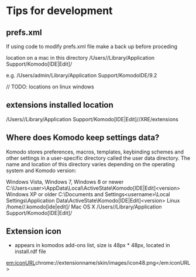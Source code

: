 # Tips for development

## prefs.xml 

If using code to modify prefs.xml file make a back up before proceding

location on a mac in this directory
/Users/<user>/Library/Application Support/Komodo[IDE|Edit]/<Version>

e.g.
/Users/admin/Library/Application Support/KomodoIDE/9.2

// TODO: locations on linux windows

## extensions installed location
/Users/<user>/Library/Application Support/Komodo[IDE|Edit]/<Version>/XRE/extensions


## Where does Komodo keep settings data?

Komodo stores preferences, macros, templates, keybinding schemes and other settings in a user-specific directory called the user data directory. The name and location of this directory varies depending on the operating system and Komodo version:

Windows Vista, Windows 7, Windows 8 or newer
C:\Users\<user>\AppData\Local\ActiveState\Komodo[IDE|Edit]\<version>
Windows XP or older
C:\Documents and Settings\<username>\Local Settings\Application Data\ActiveState\Komodo[IDE|Edit]\<version>
Linux
/home/<user>/.komodo[ide|edit]/<version>
Mac OS X
/Users/<user>/Library/Application Support/Komodo[IDE|Edit]/<version>

## Extension icon 

* appears in komodos add-ons list, size is 48px * 48px, located in install.rdf file

<em:iconURL>chrome://extensionname/skin/images/icon48.png</em:iconURL>

